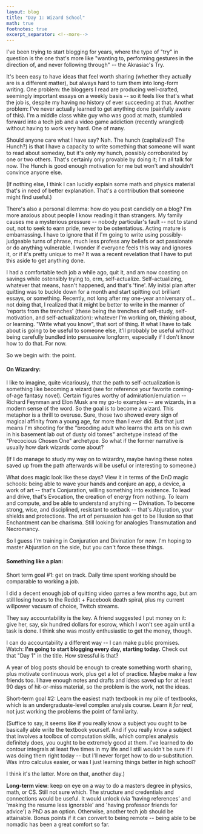 ```yaml
---
layout: blog
title: "Day 1: Wizard School"
math: true
footnotes: true
excerpt_separator: <!--more-->
---
```



I've been trying to start blogging for years, where the type of "try" in question is the one that's more like "wanting to, performing gestures in the direction of, and never following through" -- the Akrasiac's Try.

It's been easy to have ideas that feel worth sharing (whether they actually are is a different matter), but always hard to turn them into long-form writing. One problem: the bloggers I read are producing well-crafted, seemingly important essays on a weekly basis -- so it feels like that's what the job is, despite my having no history of ever succeeding at that. Another problem: I've never actually learned to get anything done (painfully aware of this). I'm a middle class white guy who was good at math, stumbled forward into a tech job and a video game addiction (recently wrangled) without having to work very hard. One of many.

Should anyone care what I have say? Nah. The hunch (capitalized? The Hunch?) is that I have a capacity to write something that someone will want to read about someday, but it's only *my* hunch, possibly corroborated by one or two others. That's certainly only provable by doing it; I'm all talk for now. The Hunch is good enough motivation for me but won't and shouldn't convince anyone else.

(If nothing else, I think I can lucidly explain some math and physics material that's in need of better explanation. That's a contribution that someone might find useful.)

<!--more-->

There's also a personal dilemma: how do you post candidly on a blog? I'm more anxious about people I know reading it than strangers. My family causes me a mysterious pressure -- nobody particular's fault -- not to stand out, not to seek to earn pride, never to be ostentatious. Acting mature is  embarrassing. I have to ignore that if I'm going to write using possibly-judgeable turns of phrase, much less profess any beliefs or act passionate or do anything vulnerable. I wonder if everyone feels this way and ignores it, or if it's pretty unique to me? It was a recent revelation that I have to put this aside to get anything done.

I had a comfortable tech job a while ago, quit it, and am now coasting on savings while ostensibly trying to, erm, self-actualize. Self-actualizing, whatever that means, hasn't happened, and that's 'fine'. My initial plan after quitting was to buckle down for a month and start spitting out brilliant essays, or something. Recently, not long after my one-year anniversary of... not doing that, I realized that it might be better to write in the manner of 'reports from the trenches' (these being the trenches of self-study, self-motivation, and self-actualization): whatever I'm working on, thinking about, or learning. "Write what you know", that sort of thing. If what I have to talk about is going to be useful to someone else, it'll probably be useful without being carefully bundled into persuasive longform, especially if I don't know how to do that. For now.

So we begin with: the point.

#### On Wizardry:

I like to imagine, quite vicariously, that the path to self-actualization is something like becoming a wizard (see for reference your favorite coming-of-age fantasy novel). Certain figures worthy of admiration/emulation -- Richard Feynman and Elon Musk are my go-to examples -- are wizards, in a modern sense of the word. So the goal is to become a wizard. This metaphor is a thrill to overuse. Sure, those two showed every sign of magical affinity from a young age, far more than I ever did. But that just means I'm shooting for the "brooding adult who learns the arts on his own in his basement lab out of dusty old tomes" archetype instead of the "Precocious Chosen One" archetype. So what if the former narrative is usually how dark wizards come about?

(If I do manage to study my way on to wizardry, maybe having these notes saved up from the path afterwards will be useful or interesting to someone.)

What does magic look like these days? View it in terms of the DnD magic schools: being able to wave your hands and conjure an app, a device, a work of art -- that's Conjuration, willing something into existence. To lead and drive, that's Evocation, the creation of energy from nothing. To learn and compute, and be able to understand anything -- Divination. To become strong, wise, and disciplined, resistant to setback -- that's Abjuration, your shields and protections. The art of persuasion has got to be Illusion so that Enchantment can be charisma. Still looking for analogies Transmutation and Necromancy.

So I guess I'm training in Conjuration and Divination for now. I'm hoping to master Abjuration on the side, but you can't force these things.

#### Something like a plan:

Short term goal #1: get on track. Daily time spent working should be comparable to working a job.

I did a decent enough job of quitting video games a few months ago, but am still losing hours to the Reddit + Facebook death spiral, plus my current willpower vacuum of choice, Twitch streams.

They say accountability is the key. A friend suggested I put money on it: give her, say, six hundred dollars for escrow, which I won't see again until a task is done. I think she was mostly enthusiastic to get the money, though.

I can do accountability a different way -- I can make public promises. Watch: **I'm going to start blogging every day, starting today.** Check out that "Day 1" in the title. How stressful is that?

A year of blog posts should be enough to create something worth sharing, plus motivate continuous work, plus get a lot of practice. Maybe make a few friends too. I have enough notes and drafts and ideas saved up for at least 90 days of hit-or-miss material, so the problem is the work, not the ideas.

Short-term goal #2: Learn the easiest math textbook in my pile of textbooks, which is an undergraduate-level complex analysis course. Learn it *for real*, not just working the problems the point of familiarity. 

(Suffice to say, it seems like if you really know a subject you ought to be basically able write the textbook yourself. And if you really know a subject that involves a toolbox of computation skills, which complex analysis definitely does, you ought to be extremely good at them. I've learned to do contour integrals at least five times in my life and I still wouldn't be sure if I was doing them right today -- but I'll never forget how to do u-substitution. Was intro calculus easier, or was I just learning things better in high school?

I think it's the latter. More on that, another day.)

**Long-term view**: keep on eye on a way to do a masters degree in physics, math, or CS. Still not sure which. The structure and credentials and connections would be useful. It would unlock (via 'having references' and 'making the resume less ignorable' and 'having professor friends for advice') a PhD as an option. Otherwise, another tech job should be attainable. Bonus points if it can convert to being remote -- being able to be nomadic has been a great comfort so far.